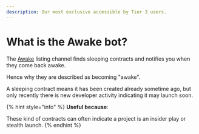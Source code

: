 ```yaml
---
description: Our most exclusive accessible by Tier 3 users.
---
```


# What is the Awake bot?

The [Awake](../what-are-the-utilities/launch-scanners/awake.md) listing channel finds sleeping contracts and notifies you when they come back awake.

Hence why they are described as becoming "awake".&#x20;

A sleeping contract means it has been created already sometime ago, but only recently there is new developer activity indicating it may launch soon.&#x20;

{% hint style="info" %}
**Useful because**:

These kind of contracts can often indicate a project is an insider play or stealth launch.
{% endhint %}
